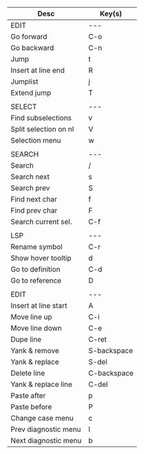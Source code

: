 | Desc | Key(s) |
| ------|-----|
| EDIT | --- |
| Go forward|C-o|
| Go backward|C-n|
| Jump|t|
| Insert at line end|R|
| Jumplist|j|
| Extend jump|T|
|||
| SELECT | --- |
| Find subselections|v|
| Split selection on nl|V|
| Selection menu|w|
|||
| SEARCH | --- |
| Search|/|
| Search next|s|
| Search prev|S|
| Find next char|f|
| Find prev char|F|
| Search current sel.|C-f|
|||
| LSP | --- |
| Rename symbol|C-r|
| Show hover tooltip|d|
| Go to definition|C-d|
| Go to reference|D|
|||
| EDIT | --- |
| Insert at line start|A|
| Move line up|C-i|
| Move line down|C-e|
| Dupe line|C-ret|
| Yank & remove|S-backspace|
| Yank & replace|S-del|
| Delete line|C-backspace|
| Yank & replace line|C-del|
| Paste after|p|
| Paste before|P|
| Change case menu|c|
| Prev diagnostic menu|l|
| Next diagnostic menu|b|
